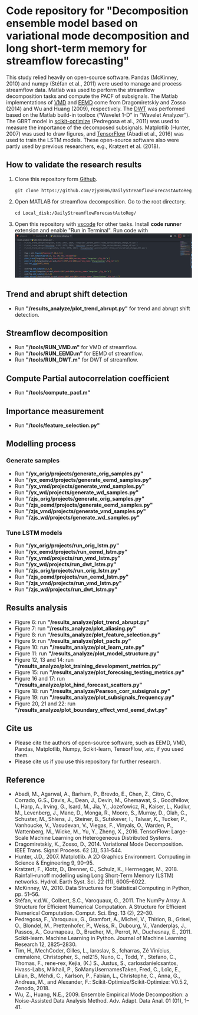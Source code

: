 # Code repository for "Decomposition ensemble model based on variational mode decomposition and long short-term memory for streamflow forecasting"


This study relied heavily on open-source software. Pandas (McKinney, 2010) and numpy (Stéfan et al., 2011) were used to manage and process streamflow data. Matlab was used to perform the streamflow decomposition tasks and compute the PACF of subsignals. The Matlab implementations of [VMD](https://ieeexplore.ieee.org/document/6655981) and [EEMD](https://doi.org/10.1142/S1793536909000047) come from Dragomiretskiy and Zosso (2014) and Wu and Huang (2009), respectively. The [DWT](https://www.mathworks.com/help/wavelet/ref/dwt.html) was performed based on the Matlab build-in toolbox (“Wavelet 1-D” in “Wavelet Analyzer”). The GBRT model in [scikit-optimize](https://scikit-optimize.github.io/) (Pedregosa et al., 2011) was used to measure the importance of the decomposed subsignals. Matplotlib (Hunter, 2007) was used to draw figures, and [TensorFlow](https://tensorflow.google.cn/) (Abadi et al., 2016) was used to train the LSTM models. These open-source software also were partly used by previous researchers, e.g., Kratzert et al. (2018).

## How to validate the research results

1. Clone this repository form [Github](https://github.com/zjy8006/DailyStreamflowForecastAutoReg).
   ```
   git clone https://github.com/zjy8006/DailyStreamflowForecastAutoReg
   ```
2. Open MATLAB for streamflow decomposition. Go to the root directory.
   ```
   cd Local_disk:/DailyStreamflowForecastAutoReg/
   ```
3. Open this repository with [vscode](https://code.visualstudio.com/) for other tasks. Install **code runner** extension and enable "Run in Terminal". Run code with ![Run code](/config/run_code.png)

## Trend and abrupt shift detection

* Run **"/results_analyze/plot_trend_abrupt.py"** for trend and abrupt shift detection.

## Streamflow decomposition

* Run **"/tools/RUN_VMD.m"** for VMD of streamflow.
* Run **"/tools/RUN_EEMD.m"** for EEMD of streamflow.
* Run **"/tools/RUN_DWT.m"** for DWT of streamflow.

## Compute Partial autocorrelation coefficient

* Run **"/tools/compute_pacf.m"**

## Importance measurement

* Run **"/tools/feature_selection.py"**

## Modelling process

### Generate samples

* Run **"/yx_orig/projects/generate_orig_samples.py"**
* Run **"/yx_eemd/projects/generate_eemd_samples.py"**
* Run **"/yx_vmd/projects/generate_vmd_samples.py"**
* Run **"/yx_wd/projects/generate_wd_samples.py"**
* Run **"/zjs_orig/projects/generate_orig_samples.py"**
* Run **"/zjs_eemd/projects/generate_eemd_samples.py"**
* Run **"/zjs_vmd/projects/generate_vmd_samples.py"**
* Run **"/zjs_wd/projects/generate_wd_samples.py"**

### Tune LSTM models

* Run **"/yx_orig/projects/run_orig_lstm.py"**
* Run **"/yx_eemd/projects/run_eemd_lstm.py"**
* Run **"/yx_vmd/projects/run_vmd_lstm.py"**
* Run **"/yx_wd/projects/run_dwt_lstm.py"**
* Run **"/zjs_orig/projects/run_orig_lstm.py"**
* Run **"/zjs_eemd/projects/run_eemd_lstm.py"**
* Run **"/zjs_vmd/projects/run_vmd_lstm.py"**
* Run **"/zjs_wd/projects/run_dwt_lstm.py"**

## Results analysis

* Figure 6: run **"/results_analyze/plot_trend_abrupt.py"**
* Figure 7: run **"/results_analyze/plot_aliasing.py"**
* Figure 8: run **"/results_analyze/plot_feature_selection.py"**
* Figure 9: run **"/results_analyze/plot_pacfs.py"**
* Figure 10: run **"/results_analyze/plot_learn_rate.py"**
* Figure 11: run **"/results_analyze/plot_model_structure.py"**
* Figure 12, 13 and 14: run **"/results_analyze/plot_training_development_metrics.py"**
* Figure 15: run **"/results_analyze/plot_forecsing_testing_metrics.py"**
* Figure 16 and 17: run **"/results_analyze/plot_hind_forecast_scatters.py"**
* Figure 18: run **"/results_analyze/Pearson_corr_subsignals.py"**
* Figure 19: run **"/results_analyze/plot_subsignals_frequency.py"**
* Figure 20, 21 and 22: run **"/results_analyze/plot_boundary_effect_vmd_eemd_dwt.py"**

## Cite us

* Please cite the authors of open-source software, such as EEMD, VMD, Pandas, Matplotlib, Numpy, Scikit-learn, TensorFlow, .etc, if you used them.
* Please cite us if you use this repository for further research.



## Reference

* Abadi, M., Agarwal, A., Barham, P., Brevdo, E., Chen, Z., Citro, C., Corrado, G.S., Davis, A., Dean, J., Devin, M., Ghemawat, S., Goodfellow, I., Harp, A., Irving, G., Isard, M., Jia, Y., Jozefowicz, R., Kaiser, L., Kudlur, M., Levenberg, J., Mane, D., Monga, R., Moore, S., Murray, D., Olah, C., Schuster, M., Shlens, J., Steiner, B., Sutskever, I., Talwar, K., Tucker, P., Vanhoucke, V., Vasudevan, V., Viegas, F., Vinyals, O., Warden, P., Wattenberg, M., Wicke, M., Yu, Y., Zheng, X., 2016. TensorFlow: Large-Scale Machine Learning on Heterogeneous Distributed Systems.
* Dragomiretskiy, K., Zosso, D., 2014. Variational Mode Decomposition. IEEE Trans. Signal Process. 62 (3), 531–544.
* Hunter, J.D., 2007. Matplotlib. A 2D Graphics Environment. Computing in Science & Engineering 9, 90–95.
* Kratzert, F., Klotz, D., Brenner, C., Schulz, K., Herrnegger, M., 2018. Rainfall–runoff modelling using Long Short-Term Memory (LSTM) networks. Hydrol. Earth Syst. Sci. 22 (11), 6005–6022.
* McKinney, W., 2010. Data Structures for Statistical Computing in Python, pp. 51–56.
* Stéfan, v.d.W., Colbert, S.C., Varoquaux, G., 2011. The NumPy Array: A Structure for Efficient Numerical Computation. A Structure for Efficient Numerical Computation. Comput. Sci. Eng. 13 (2), 22–30.
* Pedregosa, F., Varoquaux, G., Gramfort, A., Michel, V., Thirion, B., Grisel, O., Blondel, M., Prettenhofer, P., Weiss, R., Dubourg, V., Vanderplas, J., Passos, A., Cournapeau, D., Brucher, M., Perrot, M., Duchesnay, É., 2011. Scikit-learn. Machine Learning in Python. Journal of Machine Learning Research 12, 2825–2830.
* Tim, H., MechCoder, Gilles, L., Iaroslav, S., fcharras, Zé Vinícius, cmmalone, Christopher, S., nel215, Nuno, C., Todd, Y., Stefano, C., Thomas, F., rene-rex, Kejia, (K.) S., Justus, S., carlosdanielcsantos, Hvass-Labs, Mikhail, P., SoManyUsernamesTaken, Fred, C., Loïc, E., Lilian, B., Mehdi, C., Karlson, P., Fabian, L., Christophe, C., Anna, G., Andreas, M., and Alexander, F.: Scikit-Optimize/Scikit-Optimize: V0.5.2, Zenodo, 2018.
* Wu, Z., Huang, N.E., 2009. Ensemble Empirical Mode Decomposition: a Noise-Assisted Data Analysis Method. Adv. Adapt. Data Anal. 01 (01), 1–41.

